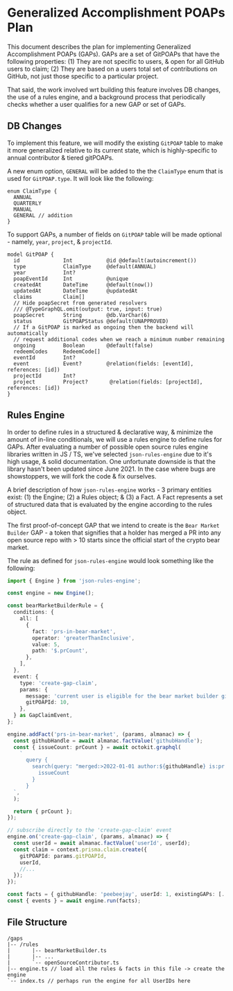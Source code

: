 # Generalized Accomplishment POAPs Plan

This document describes the plan for implementing Generalized Accomplishment POAPs (GAPs). GAPs are a set of GitPOAPs that have the following properties: (1) They are not specific to users, & open for all GitHub users to claim; (2) They are based on a users total set of contributions on GitHub, not just those specific to a particular project.

That said, the work involved wrt building this feature involves DB changes, the use of a rules engine, and a background process that periodically checks whether a user qualifies for a new GAP or set of GAPs.

## DB Changes

To implement this feature, we will modify the existing `GitPOAP` table to make it more generalized relative to its current state, which is highly-specific to annual contributor & tiered gitPOAPs.

A new enum option, `GENERAL` will be added to the the `ClaimType` enum that is used for `GitPOAP.type`. It will look like the following:

```prisma
enum ClaimType {
  ANNUAL
  QUARTERLY
  MANUAL
  GENERAL // addition
}
```

To support GAPs, a number of fields on `GitPOAP` table will be made optional - namely, `year`, `project`, & `projectId`.

```prisma
model GitPOAP {
  id              Int           @id @default(autoincrement())
  type            ClaimType     @default(ANNUAL)
  year            Int?
  poapEventId     Int           @unique
  createdAt       DateTime      @default(now())
  updatedAt       DateTime      @updatedAt
  claims          Claim[]
  // Hide poapSecret from generated resolvers
  /// @TypeGraphQL.omit(output: true, input: true)
  poapSecret      String        @db.VarChar(6)
  status          GitPOAPStatus @default(UNAPPROVED)
  // If a GitPOAP is marked as ongoing then the backend will automatically
  // request additional codes when we reach a minimum number remaining
  ongoing         Boolean       @default(false)
  redeemCodes     RedeemCode[]
  eventId         Int?
  event           Event?        @relation(fields: [eventId], references: [id])
  projectId       Int?
  project         Project?       @relation(fields: [projectId], references: [id])
}
```

## Rules Engine

In order to define rules in a structured & declarative way, & minimize the amount of in-line conditionals, we will use a rules engine to define rules for GAPs. After evaluating a number of possible open source rules engine libraries written in JS / TS, we've selected `json-rules-engine` due to it's high usage, & solid documentation. One unfortunate downside is that the library hasn't been updated since June 2021. In the case where bugs are showstoppers, we will fork the code & fix ourselves.

A brief description of how `json-rules-engine` works - 3 primary entities exist: (1) the Engine; (2) a Rules object; & (3) a Fact. A Fact represents a set of structured data that is evaluated by the engine according to the rules object.

The first proof-of-concept GAP that we intend to create is the `Bear Market Builder` GAP - a token that signifies that a holder has merged a PR into any open source repo with > 10 starts since the official start of the crypto bear market.

The rule as defined for `json-rules-engine` would look something like the following:

```typescript
import { Engine } from 'json-rules-engine';

const engine = new Engine();

const bearMarketBuilderRule = {
  conditions: {
    all: [
      {
        fact: 'prs-in-bear-market',
        operator: 'greaterThanInclusive',
        value: 5,
        path: '$.prCount',
      },
    ],
  },
  event: {
    type: 'create-gap-claim',
    params: {
      message: 'current user is eligible for the bear market builder gitpoap',
      gitPOAPId: 10,
    },
  } as GapClaimEvent,
};

engine.addFact('prs-in-bear-market', (params, almanac) => {
  const githubHandle = await almanac.factValue('githubHandle');
  const { issueCount: prCount } = await octokit.graphql(
    `
      query {
        search(query: "merged:>2022-01-01 author:${githubHandle} is:pr is:merged" type: ISSUE, first: 100) {
          issueCount
        }
      }
  `,
  );

  return { prCount };
});

// subscribe directly to the 'create-gap-claim' event
engine.on('create-gap-claim', (params, almanac) => {
  const userId = await almanac.factValue('userId', userId);
  const claim = context.prisma.claim.create({
    gitPOAPId: params.gitPOAPId,
    userId,
    //...
  });
});

const facts = { githubHandle: 'peebeejay', userId: 1, existingGAPs: [...] };
const { events } = await engine.run(facts);
```

## File Structure

```
/gaps
|-- /rules
|       |-- bearMarketBuilder.ts
|       |-- ...
|       `-- openSourceContributor.ts
|-- engine.ts // load all the rules & facts in this file -> create the engine
`-- index.ts // perhaps run the engine for all UserIDs here
```
